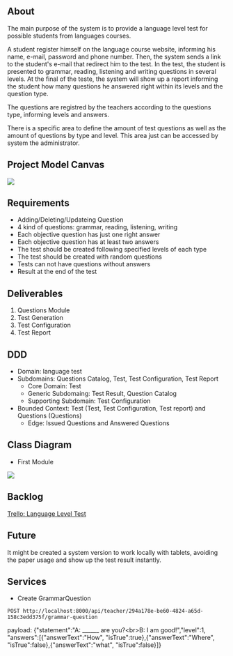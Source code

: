 
## About

The main purpose of the system is to provide a language level test for possible students from languages courses. 

A student register himself on the language course website, informing his name, e-mail, password and phone number. Then, the system sends a link to the student's e-mail that redirect him to the test. In the test, the student is presented to grammar, reading, listening and writing questions in several levels. At the final of the teste, the system will show up a report informing the student how many questions he answered right within its levels and the question type.

The questions are registred by the teachers according to the questions type, informing levels and answers.

There is a specific area to define the amount of test questions as well as the amount of questions by type and level. This area just can be accessed by system the administrator. 


## Project Model Canvas

[![](https://imagizer.imageshack.com/v2/100x75q90/921/CVHWSA.png)](https://imageshack.com/a/img921/3483/CVHWSA.png)


## Requirements
- Adding/Deleting/Updateing Question
- 4 kind of questions: grammar, reading, listening, writing
- Each objective question has just one right answer
- Each objective question has at least two answers
- The test should be created following specified levels of each type
- The test should be created with random questions
- Tests can not have questions without answers
- Result at the end of the test

## Deliverables

1. Questions Module
2. Test Generation
3. Test Configuration
4. Test Report

## DDD
- Domain: language test
- Subdomains: Questions Catalog, Test, Test Configuration, Test Report
   - Core Domain: Test
   - Generic Subdomaing: Test Result, Question Catalog
   - Supporting Subdomain: Test Configuration
- Bounded Context: Test (Test, Test Configuration, Test report) and Questions (Questions)
   - Edge: Issued Questions and Answered Questions
   
## Class Diagram

- First Module

[![](https://imagizer.imageshack.com/v2/280x200q90/922/58p7NF.png)](https://imagizer.imageshack.com/v2/1024x768q90/924/BOPC6a.png)

## Backlog

[Trello: Language Level Test](https://trello.com/b/3gaHmPEv/language-level-test)

## Future

It might be created a system version to work locally with tablets, avoiding the paper usage and show up the test result instantly.

## Services

- Create GrammarQuestion
```
POST http://localhost:8000/api/teacher/294a178e-be60-4824-a65d-158c3edd375f/grammar-question
```

payload: {"statement":"A: ______ are you?&lt;br&gt;B: I am good!","level":1, "answers":[{"answerText":"How", "isTrue":true},{"answerText":"Where", "isTrue":false},{"answerText":"what", "isTrue":false}]}



